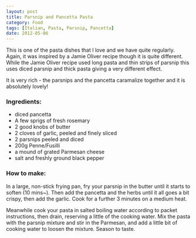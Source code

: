 ```yaml
---
layout: post
title: Parsnip and Pancetta Pasta
category: Food
tags: [Italian, Pasta, Parsnip, Pancetta]
date: 2012-05-06
---
```


<p>This is one of the pasta dishes that I love and we have quite regularly. Again, it was inspired by a Jamie Oliver recipe though it is quite different. While the Jamie Oliver recipe used long pasta and thin strips of parsnip this uses diced parsnip and thick pasta giving a very different effect.</p>
<p>It is very rich - the parsnips and the pancetta caramalize together and it is absolutely lovely!</p>

<h3>Ingredients:</h3>

<ul>
<li> diced pancetta</li>
<li> A few sprigs of fresh rosemary</li>
<li> 2 good knobs of butter</li>
<li> 2 cloves of garlic, peeled and finely sliced</li>
<li> 2 parsnips peeled and diced</li>
<li> 200g Penne/Fusilli</li>
<li> a mound of grated Parmesan cheese</li>
<li>salt and freshly ground black pepper</li>
</ul>


<h3>How to make:</h3>
<p>
In a large, non-stick frying pan, fry your parsnip in the butter until it starts to soften (10 mins~). Then add the pancetta and the herbs until it all goes a bit crispy, then add the garlic. Cook for a further 3 minutes on a medium heat. 

Meanwhile cook your pasta in salted boiling water according to packet instructions, then drain, reserving a little of the cooking water. Mix the pasta with the parsnip mixture and stir in the Parmesan, and add a little bit of cooking water to loosen the mixture. Season to taste.
</p>